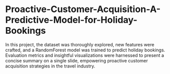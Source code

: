 # Proactive-Customer-Acquisition-A-Predictive-Model-for-Holiday-Bookings
In this project, the dataset was thoroughly explored, new features were crafted, and a RandomForest model was trained to predict holiday bookings. Evaluation metrics and insightful visualizations were harnessed to present a concise summary on a single slide, empowering proactive customer acquisition strategies in the travel industry.
